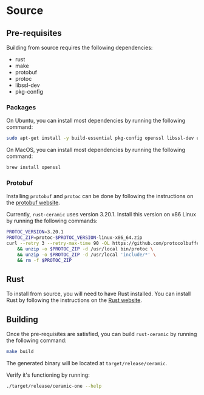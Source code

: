 # Source

## Pre-requisites

Building from source requires the following dependencies:
- rust
- make
- protobuf
- protoc
- libssl-dev
- pkg-config

### Packages
On Ubuntu, you can install most dependencies by running the following command:

```bash
sudo apt-get install -y build-essential pkg-config openssl libssl-dev unzip
```

On MacOS, you can install most dependencies by running the following command:

```bash
brew install openssl
```

### Protobuf
Installing `protobuf` and `protoc` can be done by following the instructions on the [protobuf website](https://developers.google.com/protocol-buffers).

Currently, `rust-ceramic` uses version 3.20.1.
Install this version on x86 Linux by running the following commands:

```bash
PROTOC_VERSION=3.20.1
PROTOC_ZIP=protoc-$PROTOC_VERSION-linux-x86_64.zip
curl --retry 3 --retry-max-time 90 -OL https://github.com/protocolbuffers/protobuf/releases/download/v$PROTOC_VERSION/$PROTOC_ZIP \
    && unzip -o $PROTOC_ZIP -d /usr/local bin/protoc \
    && unzip -o $PROTOC_ZIP -d /usr/local 'include/*' \
    && rm -f $PROTOC_ZIP
```

## Rust

To install from source, you will need to have Rust installed. You can install Rust by following the instructions on the [Rust website](https://www.rust-lang.org/tools/install).

## Building
Once the pre-requisites are satisfied, you can build `rust-ceramic` by running the following command:

```bash
make build
```

The generated binary will be located at `target/release/ceramic`.

Verify it's functioning by running:

```bash
./target/release/ceramic-one --help
```